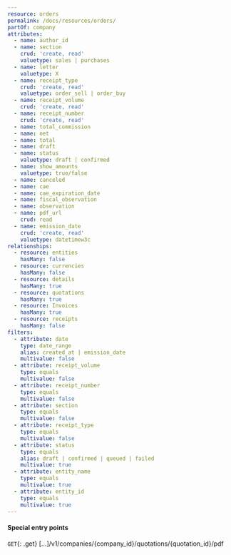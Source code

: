 ```yaml
---
resource: orders
permalink: /docs/resources/orders/
partOf: company
attributes:
  - name: author_id
  - name: section
    crud: 'create, read'
    valuetype: sales | purchases
  - name: letter
    valuetype: X
  - name: receipt_type
    crud: 'create, read'
    valuetype: order_sell | order_buy
  - name: receipt_volume
    crud: 'create, read'
  - name: receipt_number
    crud: 'create, read'
  - name: total_commission
  - name: net
  - name: total
  - name: draft
  - name: status
    valuetype: draft | confirmed
  - name: show_amounts
    valuetype: true/false
  - name: canceled
  - name: cae
  - name: cae_expiration_date
  - name: fiscal_observation
  - name: observation
  - name: pdf_url
    crud: read
  - name: emission_date
    crud: 'create, read'
    valuetype: datetimew3c
relationships:
  - resource: entities
    hasMany: false
  - resource: currencies
    hasMany: false
  - resource: details
    hasMany: true
  - resource: quotations
    hasMany: true
  - resource: Invoices
    hasMany: true
  - resource: receipts
    hasMany: false
filters:
  - attribute: date
    type: date_range
    alias: created_at | emission_date
    multivalue: false
  - attribute: receipt_volume
    type: equals
    multivalue: false
  - attribute: receipt_number
    type: equals
    multivalue: false
  - attribute: section
    type: equals
    multivalue: false
  - attribute: receipt_type
    type: equals
    multivalue: false
  - attribute: status
    type: equals
    alias: draft | confirmed | queued | failed
    multivalue: true
  - attribute: entity_name
    type: equals
    multivalue: true
  - attribute: entity_id
    type: equals
    multivalue: true
---
```


#### Special entry points

`GET`{: .get} [...]/v1/companies/{company_id}/quotations/{quotation_id}/pdf

